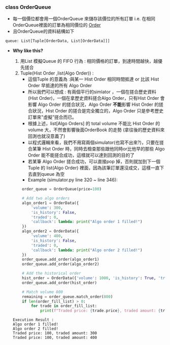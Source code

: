 ### class OrderQueue

* 每一個價位都會用一個OrderQueue 來儲存該價位的所有訂單 i.e. 在相同OrderQueue裡面的訂單為相同價位的 [Order](./OrderData.md)
* 且OrderQueue的資料結構如下

```python
queue: List[Tuple[OrderData, List[OrderData]]]
```

* **Why like this?**

  1. 用List 模擬Queue 的 FIFO 行為 : 相同價格的訂單，到達時間越快，越優先搓合
  2. Tuple(Hist Order ,list(Algo Order)) :
     * 這個Tuple 的意義為 :與某一 Hist Order 相同時間抵達 or 比該 Hist Order 早抵達的所有 Algo Order
     * 所以我們可以想成 : 有兩個平行的simlator ，一個在搓合歷史資料(Hist Order)，一個在拿歷史資料搓合Algo Order，只有Hist Order 會影響 Algo Order 的搓合狀況，Algo Order **不能**影響 Hist Order 的搓合狀況，Hist Order 的搓合是完全獨立的，Algo Order 只是參考歷史訂單來"虛擬"搓合而已。
     * 根據上述，list[Algo Orders] 的 total volume 不能比 Hist Order 的 volume 大，不然會影響後面OrderBook 的走勢 (拿往後的歷史資料來回測也就沒意義了)
     * 以程式邏輯來看，我們不用寫兩個simulator(也寫不出來?)，只要在搓合某筆 Hist Order 時，同時去檢查那些跟他同時or比他早的那些 Algo Order 能不能搓合成功，這樣就可以達到回測的目的了
     * 若某筆 Algo Order 搓合成功，可以直接pop 掉，否則就加到下一個 Tuple 的 list(Algo Order) 裡面，因為該筆訂單還沒成交，這樣一直下去直到queue 為空
     * Example (simulator.py line 320 ~ line 346):

  ```python
      order_queue = OrderQueue(price=100)

      # Add two algo orders
      algo_order1 = OrderData({
          'volume': 300, 
          'is_history': False, 
          'traded': 0,
          'callback': lambda: print("Algo order 1 filled!")
      })
      algo_order2 = OrderData({
          'volume': 400, 
          'is_history': False, 
          'traded': 0,
          'callback': lambda: print("Algo order 2 filled!")
      })
      order_queue.add_order(algo_order1)
      order_queue.add_order(algo_order2)

      # Add the historical order
      hist_order = OrderData({'volume': 1000, 'is_history': True, 'traded': 0})
      order_queue.add_order(hist_order)

      # Match volume 800 
      remaining = order_queue.match_order(800)
      if len(order_fill_list) > 0:
          for trade in order_fill_list:
              print(f"Traded price: {trade.price}, traded amount: {trade.fill_amount}")

  ```

  ```
  Execution Result : 
  Algo order 1 filled!
  Algo order 2 filled!
  Traded price: 100, traded amount: 300
  Traded price: 100, traded amount: 400
  ```
